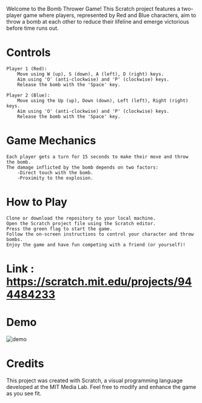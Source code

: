 Welcome to the Bomb Thrower Game! This Scratch project features a two-player game where players, represented by Red and Blue characters, aim to throw a bomb at each other to reduce their lifeline and emerge victorious before time runs out.

# Controls

    Player 1 (Red):
        Move using W (up), S (down), A (left), D (right) keys.
        Aim using 'O' (anti-clockwise) and 'P' (clockwise) keys.
        Release the bomb with the 'Space' key.

    Player 2 (Blue):
        Move using the Up (up), Down (down), Left (left), Right (right) keys.
        Aim using 'O' (anti-clockwise) and 'P' (clockwise) keys.
        Release the bomb with the 'Space' key.

# Game Mechanics

    Each player gets a turn for 15 seconds to make their move and throw the bomb.
    The damage inflicted by the bomb depends on two factors:
        -Direct touch with the bomb.
        -Proximity to the explosion.

# How to Play

    Clone or download the repository to your local machine.
    Open the Scratch project file using the Scratch editor.
    Press the green flag to start the game.
    Follow the on-screen instructions to control your character and throw bombs.
    Enjoy the game and have fun competing with a friend (or yourself)!

# Link : https://scratch.mit.edu/projects/944484233

# Demo

![demo](https://github.com/SunlightWings/Battle_on_a_Hill/blob/main/bombings.gif)

# Credits

This project was created with Scratch, a visual programming language developed at the MIT Media Lab. Feel free to modify and enhance the game as you see fit.
